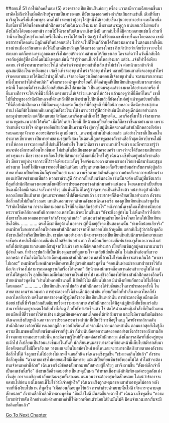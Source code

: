##ตอนที่ 51 ก่อให้เกิดคลื่นลม (5)
ดวงตาของเปี๋ยเทียนซินค่อยๆ หรี่ลง แววตามีความเฉียบคมขึ้นมา เขาคิดไม่ถึงว่าในเมื่ออีกฝ่ายรู้ความเป็นมาของตน ก็ยังแสดงออกอย่างกำเริบเสิบสานเช่นนี้
เดิมทีที่เขามาจิงตูในครั้งนี้เพื่อมาธุระ คาดไม่ถึงจะพบว่าผู้อาวุโสผู้หนึ่งได้เจอกับเรื่องวุ่นวายบางอย่าง และในหนึ่งปีมานี้เขาก็ได้ยินชื่อของสำนักฝึกหลวงกับเฉินฉางเซิงมามาก ซึ่งเขาแสนจะดูถูก แน่นอนว่าไม่ยอมรับ ดังนั้นถึงได้ยอมออกหน้า กวนไป๋ให้เวลากับเฉินฉางเซิงหนึ่งปี เขากลับไม่ได้มีความอดทนเช่นนี้ ส่วนที่ว่านี่จะเป็นผู้ใหญ่รังแกเด็กหรือไม่นั้น เขาไม่ได้สนใจ ต้องรู้ว่าในชีวิตของเขานี้ราบรื่นมาโดยตลอด เขามีพรสวรรค์โดดเด่น มีภูมิหลังที่หน้าตกตะลึง ไม่ว่าจะไปที่ไหนก็ล้วนได้รับความเคารพ ในตอนแรกที่เดินทางผ่านเมืองสวินหยาง ต่อให้เป็นเหลียงหวังซุนก็ยังเกรงอกเกรงใจเขา ถึงเจ้าบ้าฮว่าเจี่ยเซียวจางจะไม่ชอบเขา แต่ก็เพราะตระกูลของเขาจึงไม่เคยสร้างความลำบากให้กับเขาเลย ใครจะคิดว่าในวันนี้กลับได้เจอกับคู่ต่อสู้ที่ลงมือโดยไม่มีเหตุผลเช่นนี้
“ข้ารู้ว่าตอนนี้เจ้าโมโหอย่างมาก แต่ว่า...เจ้าก็ทำได้เพียงอดทน เจ้ายังจะสามารถทำอะไรได้ หรือว่าเจ้าจะฆ่าพวกข้าทิ้งเสีย ข้าไม่เข้าใจ ต่อหน้าพวกข้าเจ้ามีคุณสมบัติอะไรมาหยิ่งผยอง เจ๋อซิ่วเพิ่งจะอายุเท่าไหร่ เจ้าอายุเท่าไหร่ หลายปีก่อนเขาเพิ่งจะอายุเท่าไหร่ เจ้าเคยเอาชนะเขาได้มีอะไรน่าภูมิใจกัน เจ้าลองคิดดูว่าเมื่อก่อนตอนที่เจ้าอายุเท่านั้น จะสามารถเอาชนะหนึ่งในพวกข้าได้หรือเปล่า”
ครึ่งแรกของคำพูดประโยคนี้ ก็คือคำพูดที่เปี๋ยเทียนซินพูดกับพวกเขาก่อนหน้านี้ ในตอนนี้ถังซานสือลิ่วกลับย้อนคืนไปตามเดิม
“เป็นแปดมรสุมแล้ววางมาดได้อย่างมากหรือ ที่อื่นบางทีอาจจะให้เจ้าชี้นิ้วสั่งได้ แต่รบกวนให้เจ้าช่วยแหกตาให้กว้าง แล้วมองดูว่าที่นี่คือที่ไหน” เขาชี้ไปที่ประตูของสำนักฝึกหลวงที่ด้านหลังที่ถึงแม้จะผ่านไปปีหนึ่งแล้วก็ยังคงใหม่อยู่ แล้วพูดเย้ยหยันขึ้น “ที่นี่คือสำนักฝึกหลวง ที่นี่คือตระกูลถังแห่งเวิ่นสุ่ย ที่นี่คือซูหลี ที่นี่คือนิกายหลวง คือนักปราชญ์สามท่าน! เดิมทีข้าไม่ชอบหยิบเอาภูมิหลังอะไรมาใช้ เพราะว่าข้ารู้สึกว่าทำเช่นนั้นช่างดูเด็กน้อยอย่างมาก และดูน่าขายหน้า แต่ก็มีคนแบบเจ้าที่ชอบเอาเรื่องเหล่านี้มาใช้ ปัญหาคือ...เอาเรื่องนี้มาใช้ เจ้าสามารถเอามาพูดชนะพวกข้าได้หรือ”
เมื่อได้ยินประโยคนี้ สีหน้าของเปี๋ยเทียนซินก็ซีดขาวขึ้นมาอย่างมาก เพราะว่าเขาเพิ่งจะเข้าใจ คำพูดของอีกฝ่ายล้วนเป็นความจริง ผู้อาวุโสผู้นั้นคิดจะกดดันสำนักฝึกหลวงยังต้องรอบคอบทุกจังหวะ คอยระมัดระวัง ดูเหมือนว่า...ตนจะบุ่มบ่ามไปหน่อยแล้ว
แต่อย่างไรเขาก็เป็นคนในประกาศเซียวเหยา เป็นทายาทของมรสุมทั้งสอง ในตอนนี้ถูกคำพูดของถังซานสือลิ่วชุดเดียวบีบจนไม่มีทางให้ถอย เขาจะถอยกลับไปเช่นนี้ได้อย่างไร
ใบหน้าซีดขาว เพราะเขาเข้าใจแล้ว และก็เพราะเขารู้ว่าตนจะต้องมีการเคลื่อนไหวขึ้นมา ไม่เช่นนั้นชื่อเสียงของตนกับครอบครัว เกรงว่าจะได้รับความเสียหายอย่างรุนแรง
มือขวาของเขาเลื่อนไปจับที่ด้ามกระบี่ตั้งแต่เมื่อไหร่ไม่รู้
เฉินฉางเซิงยืนอยู่หน้าถังซานสือลิ่ว มือขวาอยู่ห่างจากกระบี่ไร้ราคีเพียงระยะสั้นๆ โดยจ้องมองดวงตาของเขาเอาไว้อย่างมีสมาธิและสุขุมอย่างมาก โดยที่ไม่มีเจตนาจะถอยให้แม้แต่น้อย
เซวียนหยวนผ้อเองก็เตรียมพร้อมสำหรับการต่อสู้แล้ว สายตาที่มองเปี๋ยเทียนซินก็ดุร้ายเป็นอย่างมาก ความซื่อตามปกติพลันถูกความบ้าคลั่งจากการเปลี่ยนร่างของเผ่าปีศาจเข้าแทนที่แล้ว
พวกเขาล้วนรู้ดี ถ้าหากเปี๋ยเทียนซินลงมือ เช่นนั้นจะต้องเป็นผู้ที่แข็งแกร่งที่สุดที่สำนักฝึกหลวงเคยพบตั้งแต่ที่มีการประลองระหว่างสำนักมาอย่างแน่นอน
โดยเฉพาะถ้าเปี๋ยเทียนซินลงมือโดยมีเจตนาจะสังหารจริงๆ เช่นนั้นก็ไม่มีใครรู้ว่าจุดจบจะเป็นเช่นไรแล้ว
หน้าประตูสำนักฝึกหลวงเงียบเป็นเป่าสาก ผู้คนกระจายออกไปตั้งแต่แรกแล้ว บรรยากาศก็ตึงเครียดเป็นอย่างมาก
ถังซานสือลิ่วกลับไม่เป็นกังวลเลย เขาเดินออกมาจากด้านหลังของเฉินฉางเซิง มองดูเปี๋ยเทียนซินแล้วพูดขึ้น “เจ้าคิดให้ชัดเจน การลงมือตามอกตามใจที่นี่จะมีผลลัพธ์อย่างไร”
หลังจากนั้นเขาก็มองไปทางนักบวชพระราชวังหลีกับกองทัพนิกายหลวงเหล่านั้นแล้วตะโกนขึ้นมา “ยังจะนิ่งอยู่ทำไม ไม่เห็นหรือว่าใต้เท้าสังฆราชในอนาคตของพวกเจ้ากำลังจะถูกฆ่าแล้ว”
แน่นอนว่าคำพูดประโยคนี้จงใจตะโกนให้เปี๋ยเทียนซินได้ยิน
......
......
ตรงโต๊ะชาที่อยู่ด้านในอาคาร ผู้ที่นั่งอยู่ยังคงเป็นสองคนนั้น
“ช่างเด็กน้อยเสียจริง” เหมาชิวอวี่มองการเคลื่อนไหวของสำนักฝึกหลวงจากที่ไกลออกไปแล้วพูดขึ้น แต่กลับไม่รู้ว่ากำลังพูดถึงถังซานสือลิ่วหรือเปี๋ยเทียนซิน
เขาชัดเจนอย่างมาก บิดามารดาของเปี๋ยเทียนซินกับนักพรตซือหยวนและราชันย์แห่งหลิงไห่มีความสัมพันธ์ใกล้ชิดกันอย่างมาก ก็เหมือนกับความสัมพันธ์ของจูลั่วและกวนซิงเค่อกับใต้เท้ามุขนายกเหมยหลี่ซาผู้จากไปแล้ว เขาเองก็ชัดเจนอย่างมาก เปี๋ยเทียนซินถูกผู้คนขนานนามว่าผู้อ่านใจคน ที่จริงสรุปแล้วก็เป็นเพียงคุณชายที่ถูกตามใจจนเสียนิสัยก็แค่นั้น ไม่เช่นนั้นก่อนที่เขาจะออกหน้า ทำไมถึงนึกไม่ถึงว่าเด็กหนุ่มของสำนักฝึกหลวงเหล่านี้ล้วนไม่ใช่คนที่เขาจะล่วงเกินได้
“พาเขาไปเถอะ” เหมาชิวอวี่มองนักพรตซือหยวนที่อยู่ตรงข้ามแล้วพูดขึ้น “ตอนนั้นพ่อแม่ของเขาฝากเขาไว้กับมือเจ้า เจ้าคงไม่สามารถมองดูเขาเกิดเรื่องได้หรอก”
สีหน้าของนักพรตซือหยวนค่อนข้างจะดูไม่ได้ แต่เขาไม่ได้พูดอะไร ลุกขึ้นยืนและก็เดินออกจากโรงน้ำชาไป
เหมาชิวอวี่มองไปที่ทางสำนักฝึกหลวงอีกครั้ง ส่ายหน้าแล้วพูดขึ้น “ผ่านไปหลายปีขนาดนี้ นิสัยก็ยังไม่เปลี่ยนไปเลย มิน่าถึงเทียบกับกวนไป๋ไม่ได้มาโดยตลอด”
......
......
เปี๋ยเทียนซินจากไปแล้ว
สำนักฝึกหลวงได้รับชัยชนะในการประลองครั้งนี้
ในสายตาของคนจำนวนมาก การประลองครั้งนี้ช่างเด็กน้อยน่าขัน เทียบกับเด็กที่ทำเรื่องเหลวไหลก็ยังเหลวไหลยิ่งกว่า แต่ในสายตาของคนที่รู้ภูมิหลังของเปี๋ยเทียนซินเหล่านั้น การประลองที่ดูเหมือนเด็กน้อยน่าขันนี้ที่จริงแล้วกลับอธิบายเรื่องราวมามากมาย
สำนักฝึกหลวงได้พิสูจน์ภูมิหลังที่แข็งแกร่งกับอำนาจที่ซ่อนอยู่ของตนให้กับทั่วทั้งจิงตู อีกทั้งยังทำสำเร็จแล้ว ใช่ ต่อให้นำองค์หญิงลั่วลั่วที่เป็นตัวแทนของเมืองไป๋ตี้วางเอาไว้ด้านข้าง แต่พูดเพียงแค่ความสนใจของใต้เท้าสังฆราช และยังมีความสัมพันธ์ของเฉินฉางเซิงกับซูหลี นอกจากการประลองระหว่างสำนักที่เป็นวิธีการที่อยู่ในกฎ ใครยังจะกล้ากดดันสำนักฝึกหลวงด้วยวิธีการนอกกฎอีก
พวกนักเรียนที่มาจากเมืองภายนอกเหล่านั้น ตอนแรกสุดยังไม่รู้ถึงความเป็นมาของเปี๋ยเทียนซินหลังจากที่รู้แล้ว ก็ต่างนับถือต่อการแสดงออกอย่างแข็งกร้าวของถังซานสือลิ่วจนแทบจะหมอบราบกับพื้น และมีความรู้ใหม่ทั้งหมดต่อสำนักฝึกหลวง ดังนั้นการสมัครที่เมื่อครู่หยุดชะงักไป ก็เปลี่ยนเป็นร้อนแรงขึ้นมาในทันที นักเรียนหนุ่มสาวบางส่วนที่ก่อนหน้านี้เก็บใบสมัครกลับมา ก็อาศัยตอนที่ไม่มีใครสังเกต วางแผนจะยื่นใบสมัครใหม่ แต่ไหนเลยจะสามารถปิดบังสายตาของถังซานสือลิ่วไปได้ จึงถูกเขาไล่ไปอย่างไม่เกรงใจเลยสักนิด
เฉินฉางเซิงพูดขึ้น “เข้มงวดเกินไปแล้ว”
ถังซานสือลิ่วพูดขึ้น “ดวงตาของข้าไม่เคยยอมให้มีเม็ดทราย แม้แต่เปี๋ยเทียนซินข้ายังยอมไม่ได้ ทำไมข้าจะต้องทนเจ้าคนเหล่านี้ด้วย”
เฉินฉางเซิงมีข้อสงสัยมากมายกับสหายผู้นี้จริงๆ เขาจึงถามขึ้น “ตั้งแต่เล็กเจ้าก็เป็นคนเช่นนี้หรือ”
ถังซานสือลิ่วตอบอย่างเป็นเหตุเป็นผล “ถ้าหากเบื้องหลังข้ามีเพียงแค่ตระกูลถังแห่งเวิ่นสุ่ย การจะเผชิญหน้ากับแปดมรสุมทั้งสองคน แน่นอนว่าจะต้องครุ่นคิดสักหน่อย ไม่แน่ว่าข้าอาจจะอดทนไปก่อน แต่ในตอนนี้ไม่ใช่ว่ามีเจ้าอยู่หรือ”
เฉินฉางเซิงถูกเหตุผลของเขาทำเอาพูดไม่ออก หลังจากที่นิ่งเงียบไปนาน ก็พูดขึ้น “เมื่อก่อนก็เคยพูดไว้แล้ว การด่าด้วยคำหยาบนั้นไม่ดี เจ้าควรจะควบคุมสักหน่อย”
ถังซานสือลิ่วเลิกคิ้วพลางพูดขึ้น “มีอะไรไม่ดี มันสดชื่นจะตายไป”
เฉินฉางเซิงพูดขึ้น “ความโกรธทำร้ายตับ อีกอย่างเอ่ยคำหยาบเหล่านี้ให้พวกเพื่อนตัวน้อยได้ยินมันไม่ดี มีคนจำนวนมากเริ่มจะมีข้อคิดเห็นแล้ว” 


[Go To Next Chapter]( ./483.md)